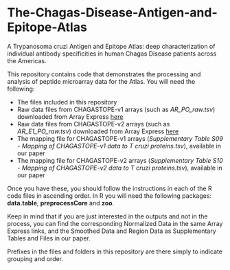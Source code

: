 # The-Chagas-Disease-Antigen-and-Epitope-Atlas
A Trypanosoma cruzi Antigen and Epitope Atlas: deep characterization of individual antibody specificities in human Chagas Disease patients across the Americas.

This repository contains code that demonstrates the processing and analysis of peptide microarray data for the Atlas. You will need the following:

* The files included in this repository
* Raw data files from CHAGASTOPE-v1 arrays (such as *AR_PO_raw.tsv*) downloaded from Array Express [here](https://www.ebi.ac.uk/arrayexpress/experiments/E-MTAB-11651/)
* Raw data files from CHAGASTOPE-v2 arrays (such as *AR_E1_PO_raw.tsv*) downloaded from Array Express [here](https://www.ebi.ac.uk/arrayexpress/experiments/E-MTAB-11655/)
* The mapping file for CHAGASTOPE-v1 arrays (*Supplementary Table S09 - Mapping of CHAGASTOPE-v1 data to T cruzi proteins.tsv*), available in our paper
* The mapping file for CHAGASTOPE-v2 arrays (*Supplementary Table S10 - Mapping of CHAGASTOPE-v2 data to T cruzi proteins.tsv*), available in our paper

Once you have these, you should follow the instructions in each of the R code files in ascending order. In R you will need the following packages: **data.table**, 
**preprocessCore** and **zoo**. 

Keep in mind that if you are just interested in the outputs and not in the process, you can find the corresponding Normalized Data in the same Array Express links, and the Smoothed Data and Region Data as Supplementary Tables and Files in our paper.

Prefixes in the files and folders in this repository are there simply to indicate grouping and order.
